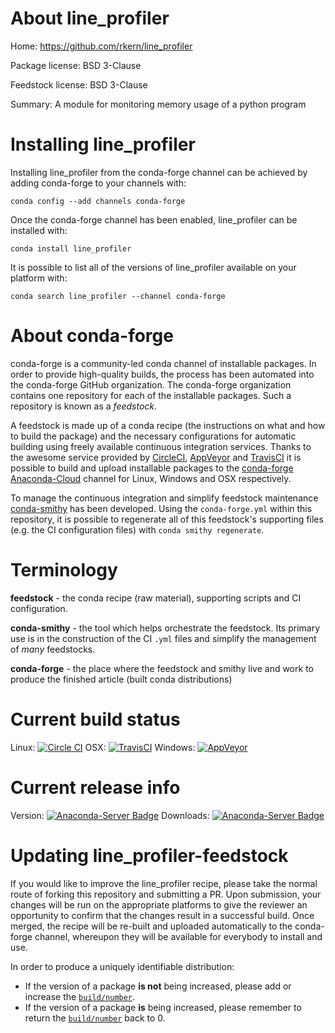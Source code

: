 About line_profiler
===================

Home: https://github.com/rkern/line_profiler

Package license: BSD 3-Clause

Feedstock license: BSD 3-Clause

Summary: A module for monitoring memory usage of a python program



Installing line_profiler
========================

Installing line_profiler from the conda-forge channel can be achieved by adding conda-forge to your channels with:

```
conda config --add channels conda-forge
```

Once the conda-forge channel has been enabled, line_profiler can be installed with:

```
conda install line_profiler
```

It is possible to list all of the versions of line_profiler available on your platform with:

```
conda search line_profiler --channel conda-forge
```


About conda-forge
=================

conda-forge is a community-led conda channel of installable packages.
In order to provide high-quality builds, the process has been automated into the
conda-forge GitHub organization. The conda-forge organization contains one repository
for each of the installable packages. Such a repository is known as a *feedstock*.

A feedstock is made up of a conda recipe (the instructions on what and how to build
the package) and the necessary configurations for automatic building using freely
available continuous integration services. Thanks to the awesome service provided by
[CircleCI](https://circleci.com/), [AppVeyor](http://www.appveyor.com/)
and [TravisCI](https://travis-ci.org/) it is possible to build and upload installable
packages to the [conda-forge](https://anaconda.org/conda-forge)
[Anaconda-Cloud](http://docs.anaconda.org/) channel for Linux, Windows and OSX respectively.

To manage the continuous integration and simplify feedstock maintenance
[conda-smithy](http://github.com/conda-forge/conda-smithy) has been developed.
Using the ``conda-forge.yml`` within this repository, it is possible to regenerate all of
this feedstock's supporting files (e.g. the CI configuration files) with ``conda smithy regenerate``.


Terminology
===========

**feedstock** - the conda recipe (raw material), supporting scripts and CI configuration.

**conda-smithy** - the tool which helps orchestrate the feedstock.
                   Its primary use is in the construction of the CI ``.yml`` files
                   and simplify the management of *many* feedstocks.

**conda-forge** - the place where the feedstock and smithy live and work to
                  produce the finished article (built conda distributions)

Current build status
====================

Linux: [![Circle CI](https://circleci.com/gh/conda-forge/line_profiler-feedstock.svg?style=svg)](https://circleci.com/gh/conda-forge/line_profiler-feedstock)
OSX: [![TravisCI](https://travis-ci.org/conda-forge/line_profiler-feedstock.svg?branch=master)](https://travis-ci.org/conda-forge/line_profiler-feedstock)
Windows: [![AppVeyor](https://ci.appveyor.com/api/projects/status/github/conda-forge/line_profiler-feedstock?svg=True)](https://ci.appveyor.com/project/conda-forge/line-profiler-feedstock/branch/master)

Current release info
====================
Version: [![Anaconda-Server Badge](https://anaconda.org/conda-forge/line_profiler/badges/version.svg)](https://anaconda.org/conda-forge/line_profiler)
Downloads: [![Anaconda-Server Badge](https://anaconda.org/conda-forge/line_profiler/badges/downloads.svg)](https://anaconda.org/conda-forge/line_profiler)


Updating line_profiler-feedstock
================================

If you would like to improve the line_profiler recipe, please take the normal
route of forking this repository and submitting a PR. Upon submission, your changes will
be run on the appropriate platforms to give the reviewer an opportunity to confirm that the
changes result in a successful build. Once merged, the recipe will be re-built and uploaded
automatically to the conda-forge channel, whereupon they will be available for everybody to
install and use.

In order to produce a uniquely identifiable distribution:
 * If the version of a package **is not** being increased, please add or increase
   the [``build/number``](http://conda.pydata.org/docs/building/meta-yaml.html#build-number-and-string).
 * If the version of a package **is** being increased, please remember to return
   the [``build/number``](http://conda.pydata.org/docs/building/meta-yaml.html#build-number-and-string)
   back to 0.
